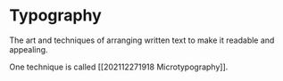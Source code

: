 # Typography
The art and techniques of arranging written text to make it readable and appealing.

One technique is called [[202112271918 Microtypography]].